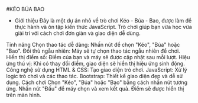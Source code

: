 #KÉO BÚA BAO
* Giới thiệu
Đây là một dự án nhỏ về trò chơi Kéo - Búa - Bao, được làm để thực hành và ôn tập kiến thức JavaScript. Trò chơi giúp bạn vừa học vừa giải trí với cách chơi đơn giản và giao diện dễ dùng.

Tính năng
Chọn thao tác dễ dàng: Nhấn nút để chọn "Kéo", "Búa" hoặc "Bao".
Đối thủ ngẫu nhiên: Máy sẽ tự chọn thao tác ngẫu nhiên để chơi.
Hiển thị điểm số: Điểm của bạn và máy sẽ được cập nhật sau mỗi lượt.
Hiệu ứng thú vị: Khi có thay đổi điểm, giao diện sẽ hiển thị hiệu ứng sinh động.
Công nghệ sử dụng
HTML & CSS: Tạo giao diện trò chơi.
JavaScript: Xử lý logic trò chơi và các thao tác.
Bootstrap: Thiết kế giao diện đẹp và dễ sử dụng.
Cách chơi
Chọn "Kéo", "Búa" hoặc "Bao" bằng cách nhấn nút tương ứng.
Nhấn nút "Đấu" để máy chọn và xem kết quả.
Điểm sẽ được hiển thị trên màn hình.
